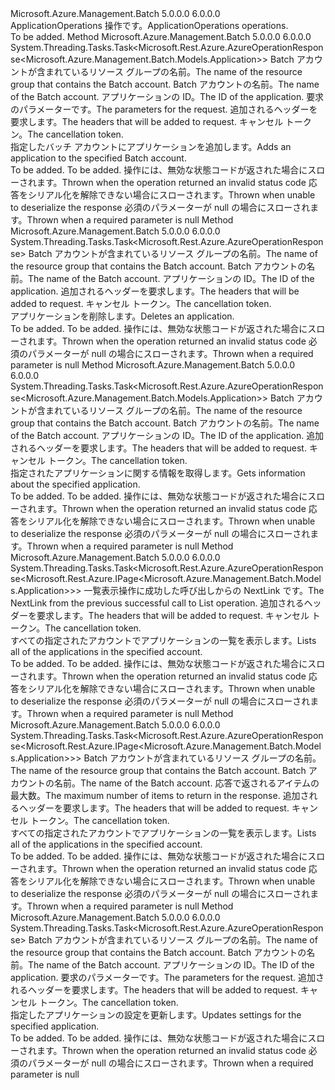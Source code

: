 <Type Name="IApplicationOperations" FullName="Microsoft.Azure.Management.Batch.IApplicationOperations">
  <TypeSignature Language="C#" Value="public interface IApplicationOperations" />
  <TypeSignature Language="ILAsm" Value=".class public interface auto ansi abstract IApplicationOperations" />
  <TypeSignature Language="DocId" Value="T:Microsoft.Azure.Management.Batch.IApplicationOperations" />
  <TypeSignature Language="VB.NET" Value="Public Interface IApplicationOperations" />
  <TypeSignature Language="F#" Value="type IApplicationOperations = interface" />
  <AssemblyInfo>
    <AssemblyName>Microsoft.Azure.Management.Batch</AssemblyName>
    <AssemblyVersion>5.0.0.0</AssemblyVersion>
    <AssemblyVersion>6.0.0.0</AssemblyVersion>
  </AssemblyInfo>
  <Interfaces />
  <Docs>
    <summary>
            <span data-ttu-id="588a9-101">ApplicationOperations 操作です。</span><span class="sxs-lookup"><span data-stu-id="588a9-101">ApplicationOperations operations.</span></span>
            </summary>
    <remarks>To be added.</remarks>
  </Docs>
  <Members>
    <Member MemberName="CreateWithHttpMessagesAsync">
      <MemberSignature Language="C#" Value="public System.Threading.Tasks.Task&lt;Microsoft.Rest.Azure.AzureOperationResponse&lt;Microsoft.Azure.Management.Batch.Models.Application&gt;&gt; CreateWithHttpMessagesAsync (string resourceGroupName, string accountName, string applicationId, Microsoft.Azure.Management.Batch.Models.ApplicationCreateParameters parameters = null, System.Collections.Generic.Dictionary&lt;string,System.Collections.Generic.List&lt;string&gt;&gt; customHeaders = null, System.Threading.CancellationToken cancellationToken = null);" />
      <MemberSignature Language="ILAsm" Value=".method public hidebysig newslot virtual instance class System.Threading.Tasks.Task`1&lt;class Microsoft.Rest.Azure.AzureOperationResponse`1&lt;class Microsoft.Azure.Management.Batch.Models.Application&gt;&gt; CreateWithHttpMessagesAsync(string resourceGroupName, string accountName, string applicationId, class Microsoft.Azure.Management.Batch.Models.ApplicationCreateParameters parameters, class System.Collections.Generic.Dictionary`2&lt;string, class System.Collections.Generic.List`1&lt;string&gt;&gt; customHeaders, valuetype System.Threading.CancellationToken cancellationToken) cil managed" />
      <MemberSignature Language="DocId" Value="M:Microsoft.Azure.Management.Batch.IApplicationOperations.CreateWithHttpMessagesAsync(System.String,System.String,System.String,Microsoft.Azure.Management.Batch.Models.ApplicationCreateParameters,System.Collections.Generic.Dictionary{System.String,System.Collections.Generic.List{System.String}},System.Threading.CancellationToken)" />
      <MemberSignature Language="F#" Value="abstract member CreateWithHttpMessagesAsync : string * string * string * Microsoft.Azure.Management.Batch.Models.ApplicationCreateParameters * System.Collections.Generic.Dictionary&lt;string, System.Collections.Generic.List&lt;string&gt;&gt; * System.Threading.CancellationToken -&gt; System.Threading.Tasks.Task&lt;Microsoft.Rest.Azure.AzureOperationResponse&lt;Microsoft.Azure.Management.Batch.Models.Application&gt;&gt;" Usage="iApplicationOperations.CreateWithHttpMessagesAsync (resourceGroupName, accountName, applicationId, parameters, customHeaders, cancellationToken)" />
      <MemberType>Method</MemberType>
      <AssemblyInfo>
        <AssemblyName>Microsoft.Azure.Management.Batch</AssemblyName>
        <AssemblyVersion>5.0.0.0</AssemblyVersion>
        <AssemblyVersion>6.0.0.0</AssemblyVersion>
      </AssemblyInfo>
      <ReturnValue>
        <ReturnType>System.Threading.Tasks.Task&lt;Microsoft.Rest.Azure.AzureOperationResponse&lt;Microsoft.Azure.Management.Batch.Models.Application&gt;&gt;</ReturnType>
      </ReturnValue>
      <Parameters>
        <Parameter Name="resourceGroupName" Type="System.String" />
        <Parameter Name="accountName" Type="System.String" />
        <Parameter Name="applicationId" Type="System.String" />
        <Parameter Name="parameters" Type="Microsoft.Azure.Management.Batch.Models.ApplicationCreateParameters" />
        <Parameter Name="customHeaders" Type="System.Collections.Generic.Dictionary&lt;System.String,System.Collections.Generic.List&lt;System.String&gt;&gt;" />
        <Parameter Name="cancellationToken" Type="System.Threading.CancellationToken" />
      </Parameters>
      <Docs>
        <param name="resourceGroupName">
            <span data-ttu-id="588a9-102">Batch アカウントが含まれているリソース グループの名前。</span><span class="sxs-lookup"><span data-stu-id="588a9-102">The name of the resource group that contains the Batch account.</span></span>
            </param>
        <param name="accountName">
            <span data-ttu-id="588a9-103">Batch アカウントの名前。</span><span class="sxs-lookup"><span data-stu-id="588a9-103">The name of the Batch account.</span></span>
            </param>
        <param name="applicationId">
            <span data-ttu-id="588a9-104">アプリケーションの ID。</span><span class="sxs-lookup"><span data-stu-id="588a9-104">The ID of the application.</span></span>
            </param>
        <param name="parameters">
            <span data-ttu-id="588a9-105">要求のパラメーターです。</span><span class="sxs-lookup"><span data-stu-id="588a9-105">The parameters for the request.</span></span>
            </param>
        <param name="customHeaders">
            <span data-ttu-id="588a9-106">追加されるヘッダーを要求します。</span><span class="sxs-lookup"><span data-stu-id="588a9-106">The headers that will be added to request.</span></span>
            </param>
        <param name="cancellationToken">
            <span data-ttu-id="588a9-107">キャンセル トークン。</span><span class="sxs-lookup"><span data-stu-id="588a9-107">The cancellation token.</span></span>
            </param>
        <summary>
            <span data-ttu-id="588a9-108">指定したバッチ アカウントにアプリケーションを追加します。</span><span class="sxs-lookup"><span data-stu-id="588a9-108">Adds an application to the specified Batch account.</span></span>
            </summary>
        <returns>To be added.</returns>
        <remarks>To be added.</remarks>
        <exception cref="T:Microsoft.Rest.Azure.CloudException">
            <span data-ttu-id="588a9-109">操作には、無効な状態コードが返された場合にスローされます。</span><span class="sxs-lookup"><span data-stu-id="588a9-109">Thrown when the operation returned an invalid status code</span></span>
            </exception>
        <exception cref="T:Microsoft.Rest.SerializationException">
            <span data-ttu-id="588a9-110">応答をシリアル化を解除できない場合にスローされます。</span><span class="sxs-lookup"><span data-stu-id="588a9-110">Thrown when unable to deserialize the response</span></span>
            </exception>
        <exception cref="T:Microsoft.Rest.ValidationException">
            <span data-ttu-id="588a9-111">必須のパラメーターが null の場合にスローされます。</span><span class="sxs-lookup"><span data-stu-id="588a9-111">Thrown when a required parameter is null</span></span>
            </exception>
      </Docs>
    </Member>
    <Member MemberName="DeleteWithHttpMessagesAsync">
      <MemberSignature Language="C#" Value="public System.Threading.Tasks.Task&lt;Microsoft.Rest.Azure.AzureOperationResponse&gt; DeleteWithHttpMessagesAsync (string resourceGroupName, string accountName, string applicationId, System.Collections.Generic.Dictionary&lt;string,System.Collections.Generic.List&lt;string&gt;&gt; customHeaders = null, System.Threading.CancellationToken cancellationToken = null);" />
      <MemberSignature Language="ILAsm" Value=".method public hidebysig newslot virtual instance class System.Threading.Tasks.Task`1&lt;class Microsoft.Rest.Azure.AzureOperationResponse&gt; DeleteWithHttpMessagesAsync(string resourceGroupName, string accountName, string applicationId, class System.Collections.Generic.Dictionary`2&lt;string, class System.Collections.Generic.List`1&lt;string&gt;&gt; customHeaders, valuetype System.Threading.CancellationToken cancellationToken) cil managed" />
      <MemberSignature Language="DocId" Value="M:Microsoft.Azure.Management.Batch.IApplicationOperations.DeleteWithHttpMessagesAsync(System.String,System.String,System.String,System.Collections.Generic.Dictionary{System.String,System.Collections.Generic.List{System.String}},System.Threading.CancellationToken)" />
      <MemberSignature Language="F#" Value="abstract member DeleteWithHttpMessagesAsync : string * string * string * System.Collections.Generic.Dictionary&lt;string, System.Collections.Generic.List&lt;string&gt;&gt; * System.Threading.CancellationToken -&gt; System.Threading.Tasks.Task&lt;Microsoft.Rest.Azure.AzureOperationResponse&gt;" Usage="iApplicationOperations.DeleteWithHttpMessagesAsync (resourceGroupName, accountName, applicationId, customHeaders, cancellationToken)" />
      <MemberType>Method</MemberType>
      <AssemblyInfo>
        <AssemblyName>Microsoft.Azure.Management.Batch</AssemblyName>
        <AssemblyVersion>5.0.0.0</AssemblyVersion>
        <AssemblyVersion>6.0.0.0</AssemblyVersion>
      </AssemblyInfo>
      <ReturnValue>
        <ReturnType>System.Threading.Tasks.Task&lt;Microsoft.Rest.Azure.AzureOperationResponse&gt;</ReturnType>
      </ReturnValue>
      <Parameters>
        <Parameter Name="resourceGroupName" Type="System.String" />
        <Parameter Name="accountName" Type="System.String" />
        <Parameter Name="applicationId" Type="System.String" />
        <Parameter Name="customHeaders" Type="System.Collections.Generic.Dictionary&lt;System.String,System.Collections.Generic.List&lt;System.String&gt;&gt;" />
        <Parameter Name="cancellationToken" Type="System.Threading.CancellationToken" />
      </Parameters>
      <Docs>
        <param name="resourceGroupName">
            <span data-ttu-id="588a9-112">Batch アカウントが含まれているリソース グループの名前。</span><span class="sxs-lookup"><span data-stu-id="588a9-112">The name of the resource group that contains the Batch account.</span></span>
            </param>
        <param name="accountName">
            <span data-ttu-id="588a9-113">Batch アカウントの名前。</span><span class="sxs-lookup"><span data-stu-id="588a9-113">The name of the Batch account.</span></span>
            </param>
        <param name="applicationId">
            <span data-ttu-id="588a9-114">アプリケーションの ID。</span><span class="sxs-lookup"><span data-stu-id="588a9-114">The ID of the application.</span></span>
            </param>
        <param name="customHeaders">
            <span data-ttu-id="588a9-115">追加されるヘッダーを要求します。</span><span class="sxs-lookup"><span data-stu-id="588a9-115">The headers that will be added to request.</span></span>
            </param>
        <param name="cancellationToken">
            <span data-ttu-id="588a9-116">キャンセル トークン。</span><span class="sxs-lookup"><span data-stu-id="588a9-116">The cancellation token.</span></span>
            </param>
        <summary>
            <span data-ttu-id="588a9-117">アプリケーションを削除します。</span><span class="sxs-lookup"><span data-stu-id="588a9-117">Deletes an application.</span></span>
            </summary>
        <returns>To be added.</returns>
        <remarks>To be added.</remarks>
        <exception cref="T:Microsoft.Rest.Azure.CloudException">
            <span data-ttu-id="588a9-118">操作には、無効な状態コードが返された場合にスローされます。</span><span class="sxs-lookup"><span data-stu-id="588a9-118">Thrown when the operation returned an invalid status code</span></span>
            </exception>
        <exception cref="T:Microsoft.Rest.ValidationException">
            <span data-ttu-id="588a9-119">必須のパラメーターが null の場合にスローされます。</span><span class="sxs-lookup"><span data-stu-id="588a9-119">Thrown when a required parameter is null</span></span>
            </exception>
      </Docs>
    </Member>
    <Member MemberName="GetWithHttpMessagesAsync">
      <MemberSignature Language="C#" Value="public System.Threading.Tasks.Task&lt;Microsoft.Rest.Azure.AzureOperationResponse&lt;Microsoft.Azure.Management.Batch.Models.Application&gt;&gt; GetWithHttpMessagesAsync (string resourceGroupName, string accountName, string applicationId, System.Collections.Generic.Dictionary&lt;string,System.Collections.Generic.List&lt;string&gt;&gt; customHeaders = null, System.Threading.CancellationToken cancellationToken = null);" />
      <MemberSignature Language="ILAsm" Value=".method public hidebysig newslot virtual instance class System.Threading.Tasks.Task`1&lt;class Microsoft.Rest.Azure.AzureOperationResponse`1&lt;class Microsoft.Azure.Management.Batch.Models.Application&gt;&gt; GetWithHttpMessagesAsync(string resourceGroupName, string accountName, string applicationId, class System.Collections.Generic.Dictionary`2&lt;string, class System.Collections.Generic.List`1&lt;string&gt;&gt; customHeaders, valuetype System.Threading.CancellationToken cancellationToken) cil managed" />
      <MemberSignature Language="DocId" Value="M:Microsoft.Azure.Management.Batch.IApplicationOperations.GetWithHttpMessagesAsync(System.String,System.String,System.String,System.Collections.Generic.Dictionary{System.String,System.Collections.Generic.List{System.String}},System.Threading.CancellationToken)" />
      <MemberSignature Language="F#" Value="abstract member GetWithHttpMessagesAsync : string * string * string * System.Collections.Generic.Dictionary&lt;string, System.Collections.Generic.List&lt;string&gt;&gt; * System.Threading.CancellationToken -&gt; System.Threading.Tasks.Task&lt;Microsoft.Rest.Azure.AzureOperationResponse&lt;Microsoft.Azure.Management.Batch.Models.Application&gt;&gt;" Usage="iApplicationOperations.GetWithHttpMessagesAsync (resourceGroupName, accountName, applicationId, customHeaders, cancellationToken)" />
      <MemberType>Method</MemberType>
      <AssemblyInfo>
        <AssemblyName>Microsoft.Azure.Management.Batch</AssemblyName>
        <AssemblyVersion>5.0.0.0</AssemblyVersion>
        <AssemblyVersion>6.0.0.0</AssemblyVersion>
      </AssemblyInfo>
      <ReturnValue>
        <ReturnType>System.Threading.Tasks.Task&lt;Microsoft.Rest.Azure.AzureOperationResponse&lt;Microsoft.Azure.Management.Batch.Models.Application&gt;&gt;</ReturnType>
      </ReturnValue>
      <Parameters>
        <Parameter Name="resourceGroupName" Type="System.String" />
        <Parameter Name="accountName" Type="System.String" />
        <Parameter Name="applicationId" Type="System.String" />
        <Parameter Name="customHeaders" Type="System.Collections.Generic.Dictionary&lt;System.String,System.Collections.Generic.List&lt;System.String&gt;&gt;" />
        <Parameter Name="cancellationToken" Type="System.Threading.CancellationToken" />
      </Parameters>
      <Docs>
        <param name="resourceGroupName">
            <span data-ttu-id="588a9-120">Batch アカウントが含まれているリソース グループの名前。</span><span class="sxs-lookup"><span data-stu-id="588a9-120">The name of the resource group that contains the Batch account.</span></span>
            </param>
        <param name="accountName">
            <span data-ttu-id="588a9-121">Batch アカウントの名前。</span><span class="sxs-lookup"><span data-stu-id="588a9-121">The name of the Batch account.</span></span>
            </param>
        <param name="applicationId">
            <span data-ttu-id="588a9-122">アプリケーションの ID。</span><span class="sxs-lookup"><span data-stu-id="588a9-122">The ID of the application.</span></span>
            </param>
        <param name="customHeaders">
            <span data-ttu-id="588a9-123">追加されるヘッダーを要求します。</span><span class="sxs-lookup"><span data-stu-id="588a9-123">The headers that will be added to request.</span></span>
            </param>
        <param name="cancellationToken">
            <span data-ttu-id="588a9-124">キャンセル トークン。</span><span class="sxs-lookup"><span data-stu-id="588a9-124">The cancellation token.</span></span>
            </param>
        <summary>
            <span data-ttu-id="588a9-125">指定されたアプリケーションに関する情報を取得します。</span><span class="sxs-lookup"><span data-stu-id="588a9-125">Gets information about the specified application.</span></span>
            </summary>
        <returns>To be added.</returns>
        <remarks>To be added.</remarks>
        <exception cref="T:Microsoft.Rest.Azure.CloudException">
            <span data-ttu-id="588a9-126">操作には、無効な状態コードが返された場合にスローされます。</span><span class="sxs-lookup"><span data-stu-id="588a9-126">Thrown when the operation returned an invalid status code</span></span>
            </exception>
        <exception cref="T:Microsoft.Rest.SerializationException">
            <span data-ttu-id="588a9-127">応答をシリアル化を解除できない場合にスローされます。</span><span class="sxs-lookup"><span data-stu-id="588a9-127">Thrown when unable to deserialize the response</span></span>
            </exception>
        <exception cref="T:Microsoft.Rest.ValidationException">
            <span data-ttu-id="588a9-128">必須のパラメーターが null の場合にスローされます。</span><span class="sxs-lookup"><span data-stu-id="588a9-128">Thrown when a required parameter is null</span></span>
            </exception>
      </Docs>
    </Member>
    <Member MemberName="ListNextWithHttpMessagesAsync">
      <MemberSignature Language="C#" Value="public System.Threading.Tasks.Task&lt;Microsoft.Rest.Azure.AzureOperationResponse&lt;Microsoft.Rest.Azure.IPage&lt;Microsoft.Azure.Management.Batch.Models.Application&gt;&gt;&gt; ListNextWithHttpMessagesAsync (string nextPageLink, System.Collections.Generic.Dictionary&lt;string,System.Collections.Generic.List&lt;string&gt;&gt; customHeaders = null, System.Threading.CancellationToken cancellationToken = null);" />
      <MemberSignature Language="ILAsm" Value=".method public hidebysig newslot virtual instance class System.Threading.Tasks.Task`1&lt;class Microsoft.Rest.Azure.AzureOperationResponse`1&lt;class Microsoft.Rest.Azure.IPage`1&lt;class Microsoft.Azure.Management.Batch.Models.Application&gt;&gt;&gt; ListNextWithHttpMessagesAsync(string nextPageLink, class System.Collections.Generic.Dictionary`2&lt;string, class System.Collections.Generic.List`1&lt;string&gt;&gt; customHeaders, valuetype System.Threading.CancellationToken cancellationToken) cil managed" />
      <MemberSignature Language="DocId" Value="M:Microsoft.Azure.Management.Batch.IApplicationOperations.ListNextWithHttpMessagesAsync(System.String,System.Collections.Generic.Dictionary{System.String,System.Collections.Generic.List{System.String}},System.Threading.CancellationToken)" />
      <MemberSignature Language="F#" Value="abstract member ListNextWithHttpMessagesAsync : string * System.Collections.Generic.Dictionary&lt;string, System.Collections.Generic.List&lt;string&gt;&gt; * System.Threading.CancellationToken -&gt; System.Threading.Tasks.Task&lt;Microsoft.Rest.Azure.AzureOperationResponse&lt;Microsoft.Rest.Azure.IPage&lt;Microsoft.Azure.Management.Batch.Models.Application&gt;&gt;&gt;" Usage="iApplicationOperations.ListNextWithHttpMessagesAsync (nextPageLink, customHeaders, cancellationToken)" />
      <MemberType>Method</MemberType>
      <AssemblyInfo>
        <AssemblyName>Microsoft.Azure.Management.Batch</AssemblyName>
        <AssemblyVersion>5.0.0.0</AssemblyVersion>
        <AssemblyVersion>6.0.0.0</AssemblyVersion>
      </AssemblyInfo>
      <ReturnValue>
        <ReturnType>System.Threading.Tasks.Task&lt;Microsoft.Rest.Azure.AzureOperationResponse&lt;Microsoft.Rest.Azure.IPage&lt;Microsoft.Azure.Management.Batch.Models.Application&gt;&gt;&gt;</ReturnType>
      </ReturnValue>
      <Parameters>
        <Parameter Name="nextPageLink" Type="System.String" />
        <Parameter Name="customHeaders" Type="System.Collections.Generic.Dictionary&lt;System.String,System.Collections.Generic.List&lt;System.String&gt;&gt;" />
        <Parameter Name="cancellationToken" Type="System.Threading.CancellationToken" />
      </Parameters>
      <Docs>
        <param name="nextPageLink">
            <span data-ttu-id="588a9-129">一覧表示操作に成功した呼び出しからの NextLink です。</span><span class="sxs-lookup"><span data-stu-id="588a9-129">The NextLink from the previous successful call to List operation.</span></span>
            </param>
        <param name="customHeaders">
            <span data-ttu-id="588a9-130">追加されるヘッダーを要求します。</span><span class="sxs-lookup"><span data-stu-id="588a9-130">The headers that will be added to request.</span></span>
            </param>
        <param name="cancellationToken">
            <span data-ttu-id="588a9-131">キャンセル トークン。</span><span class="sxs-lookup"><span data-stu-id="588a9-131">The cancellation token.</span></span>
            </param>
        <summary>
            <span data-ttu-id="588a9-132">すべての指定されたアカウントでアプリケーションの一覧を表示します。</span><span class="sxs-lookup"><span data-stu-id="588a9-132">Lists all of the applications in the specified account.</span></span>
            </summary>
        <returns>To be added.</returns>
        <remarks>To be added.</remarks>
        <exception cref="T:Microsoft.Rest.Azure.CloudException">
            <span data-ttu-id="588a9-133">操作には、無効な状態コードが返された場合にスローされます。</span><span class="sxs-lookup"><span data-stu-id="588a9-133">Thrown when the operation returned an invalid status code</span></span>
            </exception>
        <exception cref="T:Microsoft.Rest.SerializationException">
            <span data-ttu-id="588a9-134">応答をシリアル化を解除できない場合にスローされます。</span><span class="sxs-lookup"><span data-stu-id="588a9-134">Thrown when unable to deserialize the response</span></span>
            </exception>
        <exception cref="T:Microsoft.Rest.ValidationException">
            <span data-ttu-id="588a9-135">必須のパラメーターが null の場合にスローされます。</span><span class="sxs-lookup"><span data-stu-id="588a9-135">Thrown when a required parameter is null</span></span>
            </exception>
      </Docs>
    </Member>
    <Member MemberName="ListWithHttpMessagesAsync">
      <MemberSignature Language="C#" Value="public System.Threading.Tasks.Task&lt;Microsoft.Rest.Azure.AzureOperationResponse&lt;Microsoft.Rest.Azure.IPage&lt;Microsoft.Azure.Management.Batch.Models.Application&gt;&gt;&gt; ListWithHttpMessagesAsync (string resourceGroupName, string accountName, Nullable&lt;int&gt; maxresults = null, System.Collections.Generic.Dictionary&lt;string,System.Collections.Generic.List&lt;string&gt;&gt; customHeaders = null, System.Threading.CancellationToken cancellationToken = null);" />
      <MemberSignature Language="ILAsm" Value=".method public hidebysig newslot virtual instance class System.Threading.Tasks.Task`1&lt;class Microsoft.Rest.Azure.AzureOperationResponse`1&lt;class Microsoft.Rest.Azure.IPage`1&lt;class Microsoft.Azure.Management.Batch.Models.Application&gt;&gt;&gt; ListWithHttpMessagesAsync(string resourceGroupName, string accountName, valuetype System.Nullable`1&lt;int32&gt; maxresults, class System.Collections.Generic.Dictionary`2&lt;string, class System.Collections.Generic.List`1&lt;string&gt;&gt; customHeaders, valuetype System.Threading.CancellationToken cancellationToken) cil managed" />
      <MemberSignature Language="DocId" Value="M:Microsoft.Azure.Management.Batch.IApplicationOperations.ListWithHttpMessagesAsync(System.String,System.String,System.Nullable{System.Int32},System.Collections.Generic.Dictionary{System.String,System.Collections.Generic.List{System.String}},System.Threading.CancellationToken)" />
      <MemberSignature Language="F#" Value="abstract member ListWithHttpMessagesAsync : string * string * Nullable&lt;int&gt; * System.Collections.Generic.Dictionary&lt;string, System.Collections.Generic.List&lt;string&gt;&gt; * System.Threading.CancellationToken -&gt; System.Threading.Tasks.Task&lt;Microsoft.Rest.Azure.AzureOperationResponse&lt;Microsoft.Rest.Azure.IPage&lt;Microsoft.Azure.Management.Batch.Models.Application&gt;&gt;&gt;" Usage="iApplicationOperations.ListWithHttpMessagesAsync (resourceGroupName, accountName, maxresults, customHeaders, cancellationToken)" />
      <MemberType>Method</MemberType>
      <AssemblyInfo>
        <AssemblyName>Microsoft.Azure.Management.Batch</AssemblyName>
        <AssemblyVersion>5.0.0.0</AssemblyVersion>
        <AssemblyVersion>6.0.0.0</AssemblyVersion>
      </AssemblyInfo>
      <ReturnValue>
        <ReturnType>System.Threading.Tasks.Task&lt;Microsoft.Rest.Azure.AzureOperationResponse&lt;Microsoft.Rest.Azure.IPage&lt;Microsoft.Azure.Management.Batch.Models.Application&gt;&gt;&gt;</ReturnType>
      </ReturnValue>
      <Parameters>
        <Parameter Name="resourceGroupName" Type="System.String" />
        <Parameter Name="accountName" Type="System.String" />
        <Parameter Name="maxresults" Type="System.Nullable&lt;System.Int32&gt;" />
        <Parameter Name="customHeaders" Type="System.Collections.Generic.Dictionary&lt;System.String,System.Collections.Generic.List&lt;System.String&gt;&gt;" />
        <Parameter Name="cancellationToken" Type="System.Threading.CancellationToken" />
      </Parameters>
      <Docs>
        <param name="resourceGroupName">
            <span data-ttu-id="588a9-136">Batch アカウントが含まれているリソース グループの名前。</span><span class="sxs-lookup"><span data-stu-id="588a9-136">The name of the resource group that contains the Batch account.</span></span>
            </param>
        <param name="accountName">
            <span data-ttu-id="588a9-137">Batch アカウントの名前。</span><span class="sxs-lookup"><span data-stu-id="588a9-137">The name of the Batch account.</span></span>
            </param>
        <param name="maxresults">
            <span data-ttu-id="588a9-138">応答で返されるアイテムの最大数。</span><span class="sxs-lookup"><span data-stu-id="588a9-138">The maximum number of items to return in the response.</span></span>
            </param>
        <param name="customHeaders">
            <span data-ttu-id="588a9-139">追加されるヘッダーを要求します。</span><span class="sxs-lookup"><span data-stu-id="588a9-139">The headers that will be added to request.</span></span>
            </param>
        <param name="cancellationToken">
            <span data-ttu-id="588a9-140">キャンセル トークン。</span><span class="sxs-lookup"><span data-stu-id="588a9-140">The cancellation token.</span></span>
            </param>
        <summary>
            <span data-ttu-id="588a9-141">すべての指定されたアカウントでアプリケーションの一覧を表示します。</span><span class="sxs-lookup"><span data-stu-id="588a9-141">Lists all of the applications in the specified account.</span></span>
            </summary>
        <returns>To be added.</returns>
        <remarks>To be added.</remarks>
        <exception cref="T:Microsoft.Rest.Azure.CloudException">
            <span data-ttu-id="588a9-142">操作には、無効な状態コードが返された場合にスローされます。</span><span class="sxs-lookup"><span data-stu-id="588a9-142">Thrown when the operation returned an invalid status code</span></span>
            </exception>
        <exception cref="T:Microsoft.Rest.SerializationException">
            <span data-ttu-id="588a9-143">応答をシリアル化を解除できない場合にスローされます。</span><span class="sxs-lookup"><span data-stu-id="588a9-143">Thrown when unable to deserialize the response</span></span>
            </exception>
        <exception cref="T:Microsoft.Rest.ValidationException">
            <span data-ttu-id="588a9-144">必須のパラメーターが null の場合にスローされます。</span><span class="sxs-lookup"><span data-stu-id="588a9-144">Thrown when a required parameter is null</span></span>
            </exception>
      </Docs>
    </Member>
    <Member MemberName="UpdateWithHttpMessagesAsync">
      <MemberSignature Language="C#" Value="public System.Threading.Tasks.Task&lt;Microsoft.Rest.Azure.AzureOperationResponse&gt; UpdateWithHttpMessagesAsync (string resourceGroupName, string accountName, string applicationId, Microsoft.Azure.Management.Batch.Models.ApplicationUpdateParameters parameters, System.Collections.Generic.Dictionary&lt;string,System.Collections.Generic.List&lt;string&gt;&gt; customHeaders = null, System.Threading.CancellationToken cancellationToken = null);" />
      <MemberSignature Language="ILAsm" Value=".method public hidebysig newslot virtual instance class System.Threading.Tasks.Task`1&lt;class Microsoft.Rest.Azure.AzureOperationResponse&gt; UpdateWithHttpMessagesAsync(string resourceGroupName, string accountName, string applicationId, class Microsoft.Azure.Management.Batch.Models.ApplicationUpdateParameters parameters, class System.Collections.Generic.Dictionary`2&lt;string, class System.Collections.Generic.List`1&lt;string&gt;&gt; customHeaders, valuetype System.Threading.CancellationToken cancellationToken) cil managed" />
      <MemberSignature Language="DocId" Value="M:Microsoft.Azure.Management.Batch.IApplicationOperations.UpdateWithHttpMessagesAsync(System.String,System.String,System.String,Microsoft.Azure.Management.Batch.Models.ApplicationUpdateParameters,System.Collections.Generic.Dictionary{System.String,System.Collections.Generic.List{System.String}},System.Threading.CancellationToken)" />
      <MemberSignature Language="F#" Value="abstract member UpdateWithHttpMessagesAsync : string * string * string * Microsoft.Azure.Management.Batch.Models.ApplicationUpdateParameters * System.Collections.Generic.Dictionary&lt;string, System.Collections.Generic.List&lt;string&gt;&gt; * System.Threading.CancellationToken -&gt; System.Threading.Tasks.Task&lt;Microsoft.Rest.Azure.AzureOperationResponse&gt;" Usage="iApplicationOperations.UpdateWithHttpMessagesAsync (resourceGroupName, accountName, applicationId, parameters, customHeaders, cancellationToken)" />
      <MemberType>Method</MemberType>
      <AssemblyInfo>
        <AssemblyName>Microsoft.Azure.Management.Batch</AssemblyName>
        <AssemblyVersion>5.0.0.0</AssemblyVersion>
        <AssemblyVersion>6.0.0.0</AssemblyVersion>
      </AssemblyInfo>
      <ReturnValue>
        <ReturnType>System.Threading.Tasks.Task&lt;Microsoft.Rest.Azure.AzureOperationResponse&gt;</ReturnType>
      </ReturnValue>
      <Parameters>
        <Parameter Name="resourceGroupName" Type="System.String" />
        <Parameter Name="accountName" Type="System.String" />
        <Parameter Name="applicationId" Type="System.String" />
        <Parameter Name="parameters" Type="Microsoft.Azure.Management.Batch.Models.ApplicationUpdateParameters" />
        <Parameter Name="customHeaders" Type="System.Collections.Generic.Dictionary&lt;System.String,System.Collections.Generic.List&lt;System.String&gt;&gt;" />
        <Parameter Name="cancellationToken" Type="System.Threading.CancellationToken" />
      </Parameters>
      <Docs>
        <param name="resourceGroupName">
            <span data-ttu-id="588a9-145">Batch アカウントが含まれているリソース グループの名前。</span><span class="sxs-lookup"><span data-stu-id="588a9-145">The name of the resource group that contains the Batch account.</span></span>
            </param>
        <param name="accountName">
            <span data-ttu-id="588a9-146">Batch アカウントの名前。</span><span class="sxs-lookup"><span data-stu-id="588a9-146">The name of the Batch account.</span></span>
            </param>
        <param name="applicationId">
            <span data-ttu-id="588a9-147">アプリケーションの ID。</span><span class="sxs-lookup"><span data-stu-id="588a9-147">The ID of the application.</span></span>
            </param>
        <param name="parameters">
            <span data-ttu-id="588a9-148">要求のパラメーターです。</span><span class="sxs-lookup"><span data-stu-id="588a9-148">The parameters for the request.</span></span>
            </param>
        <param name="customHeaders">
            <span data-ttu-id="588a9-149">追加されるヘッダーを要求します。</span><span class="sxs-lookup"><span data-stu-id="588a9-149">The headers that will be added to request.</span></span>
            </param>
        <param name="cancellationToken">
            <span data-ttu-id="588a9-150">キャンセル トークン。</span><span class="sxs-lookup"><span data-stu-id="588a9-150">The cancellation token.</span></span>
            </param>
        <summary>
            <span data-ttu-id="588a9-151">指定したアプリケーションの設定を更新します。</span><span class="sxs-lookup"><span data-stu-id="588a9-151">Updates settings for the specified application.</span></span>
            </summary>
        <returns>To be added.</returns>
        <remarks>To be added.</remarks>
        <exception cref="T:Microsoft.Rest.Azure.CloudException">
            <span data-ttu-id="588a9-152">操作には、無効な状態コードが返された場合にスローされます。</span><span class="sxs-lookup"><span data-stu-id="588a9-152">Thrown when the operation returned an invalid status code</span></span>
            </exception>
        <exception cref="T:Microsoft.Rest.ValidationException">
            <span data-ttu-id="588a9-153">必須のパラメーターが null の場合にスローされます。</span><span class="sxs-lookup"><span data-stu-id="588a9-153">Thrown when a required parameter is null</span></span>
            </exception>
      </Docs>
    </Member>
  </Members>
</Type>